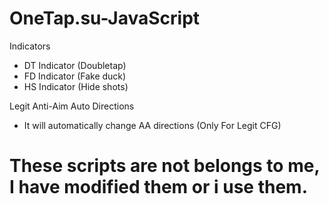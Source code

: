 # OneTap.su-JavaScript
  Indicators
 
  - DT Indicator (Doubletap)
  - FD Indicator (Fake duck)
  - HS Indicator (Hide shots)
  
 Legit Anti-Aim Auto Directions
 
  - It will automatically change AA directions (Only For Legit CFG)
  
# These scripts are not belongs to me, I have modified them or i use them.
